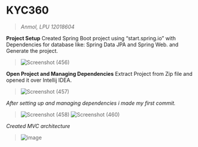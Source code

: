 # KYC360
> _Anmol, LPU 12018604_

**Project Setup**
Created Spring Boot project using “start.spring.io” with Dependencies for database like: Spring Data JPA and Spring Web. and Generate the project.
> ![Screenshot (456)](https://github.com/Anmol8604/KYC-360/assets/112131746/e23b4ee1-7a63-48d8-b3c3-49d8f3fc18db)

**Open Project and Managing Dependencies**
Extract Project from Zip file and opened it over Intellij IDEA. 
> ![Screenshot (457)](https://github.com/Anmol8604/KYC-360/assets/112131746/30ee79a9-32e3-43f2-ac5b-053d7d917322)

_After setting up and managing dependencies i made my first commit._
> ![Screenshot (458)](https://github.com/Anmol8604/KYC-360/assets/112131746/e1558d72-6fa1-412c-9031-b4b9fa5cb629)
> ![Screenshot (460)](https://github.com/Anmol8604/KYC-360/assets/112131746/64331538-b441-4e49-a474-4279439573db)

_Created MVC architecture_
> ![image](https://github.com/Anmol8604/KYC-360/assets/112131746/b394b5c4-03b7-4676-95c7-7da973df6534)

